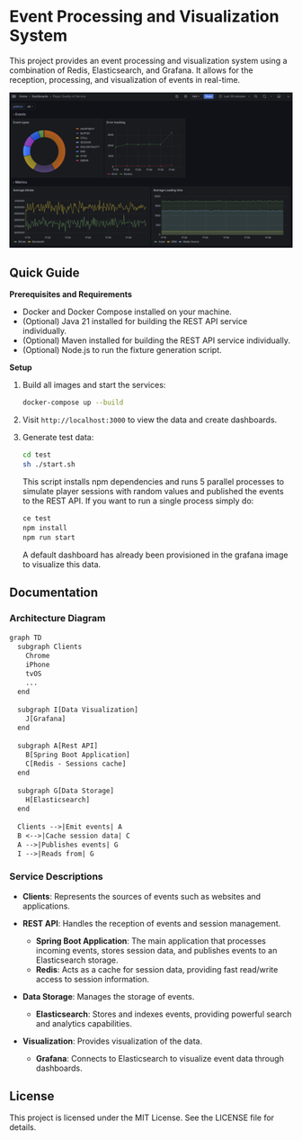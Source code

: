 # Event Processing and Visualization System

This project provides an event processing and visualization system using a combination of Redis,
Elasticsearch, and Grafana. It allows for the reception, processing, and visualization of events in
real-time.

![data-visualization](images/screenshot.png)

## Quick Guide

**Prerequisites and Requirements**

- Docker and Docker Compose installed on your machine.
- (Optional) Java 21 installed for building the REST API service individually.
- (Optional) Maven installed for building the REST API service individually.
- (Optional) Node.js to run the fixture generation script.

**Setup**

1. Build all images and start the services:
    ```bash
    docker-compose up --build
    ```

2. Visit `http://localhost:3000` to view the data and create dashboards.

3. Generate test data:
   ```bash
   cd test
   sh ./start.sh
   ```
   This script installs npm dependencies and runs 5 parallel processes to simulate player sessions
   with random values and published the events to the REST API. If you want to run a single process
   simply do:
   ```bash
   ce test
   npm install
   npm run start
   ```
   A default dashboard has already been provisioned in the grafana image to visualize this data.

## Documentation

### Architecture Diagram

```mermaid
graph TD
  subgraph Clients
    Chrome
    iPhone
    tvOS
    ...
  end

  subgraph I[Data Visualization]
    J[Grafana]
  end

  subgraph A[Rest API]
    B[Spring Boot Application]
    C[Redis - Sessions cache]
  end

  subgraph G[Data Storage]
    H[Elasticsearch]
  end

  Clients -->|Emit events| A
  B <-->|Cache session data| C
  A -->|Publishes events| G
  I -->|Reads from| G
```

### Service Descriptions

- **Clients**: Represents the sources of events such as websites and applications.

- **REST API**: Handles the reception of events and session management.
  - **Spring Boot Application**: The main application that processes incoming events, stores session
    data, and publishes events to an Elasticsearch storage.
  - **Redis**: Acts as a cache for session data, providing fast read/write access to session
    information.

- **Data Storage**: Manages the storage of events.
  - **Elasticsearch**: Stores and indexes events, providing powerful search and analytics
    capabilities.

- **Visualization**: Provides visualization of the data.
  - **Grafana**: Connects to Elasticsearch to visualize event data through dashboards.

## License

This project is licensed under the MIT License. See the LICENSE file for details.
